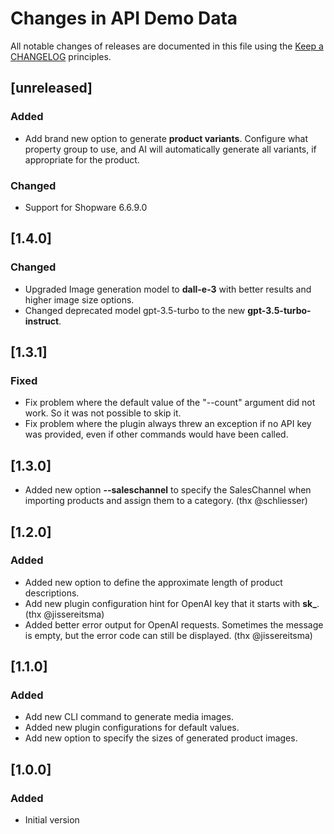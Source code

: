 # Changes in API Demo Data

All notable changes of releases are documented in this file
using the [Keep a CHANGELOG](https://keepachangelog.com/) principles.

## [unreleased]

### Added

- Add brand new option to generate **product variants**. Configure what property group to use, and AI will automatically generate all variants, if appropriate for the product.

### Changed

- Support for Shopware 6.6.9.0

## [1.4.0]

### Changed

- Upgraded Image generation model to **dall-e-3** with better results and higher image size options.
- Changed deprecated model gpt-3.5-turbo to the new **gpt-3.5-turbo-instruct**.

## [1.3.1]

### Fixed

- Fix problem where the default value of the "--count" argument did not work. So it was not possible to skip it.
- Fix problem where the plugin always threw an exception if no API key was provided, even if other commands would have been called.

## [1.3.0]

- Added new option **--saleschannel** to specify the SalesChannel when importing products and assign them to a category. (thx @schliesser)

## [1.2.0]

### Added

- Added new option to define the approximate length of product descriptions.
- Add new plugin configuration hint for OpenAI key that it starts with **sk_**. (thx @jissereitsma)
- Added better error output for OpenAI requests. Sometimes the message is empty, but the error code can still be displayed. (thx @jissereitsma)

## [1.1.0]

### Added

- Add new CLI command to generate media images.
- Added new plugin configurations for default values.
- Add new option to specify the sizes of generated product images.

## [1.0.0]

### Added

- Initial version